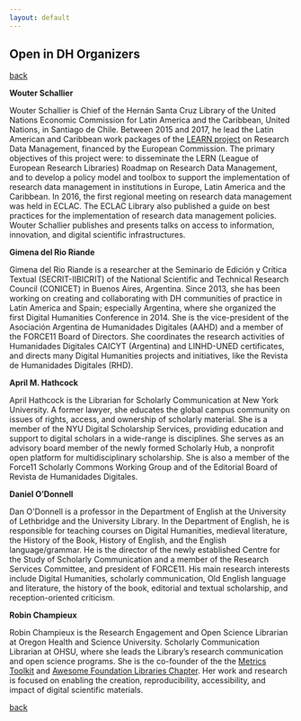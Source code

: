 ```yaml
---
layout: default
---
```


## Open in DH Organizers 

[back](./)

**Wouter Schallier**

Wouter Schallier is Chief of the Hernán Santa Cruz Library of the United Nations Economic Commission for Latin America and the Caribbean, United Nations, in Santiago de Chile. Between 2015 and 2017, he lead the Latin American and Caribbean work packages of the [LEARN project](www.learn-rdm.eu) on Research Data Management, financed by the European Commission. The primary objectives of this project were: to disseminate the LERN (League of European Research Libraries) Roadmap on Research Data Management, and to develop a policy model and toolbox to support the implementation of research data management in institutions in Europe, Latin America and the Caribbean. In 2016, the first regional meeting on research data management was held in ECLAC. The ECLAC Library also published a guide on best practices for the implementation of research data management policies.  Wouter Schallier publishes and presents talks on access to information, innovation, and digital scientific infrastructures.

**Gimena del Rio Riande**

Gimena del Rio Riande is a researcher at the Seminario de Edición y Crítica Textual (SECRIT-IIBICRIT) of the National Scientific and Technical Research Council (CONICET) in Buenos Aires, Argentina. Since 2013, she has been working on creating and collaborating with DH communities of practice in Latin America and Spain; especially Argentina, where she organized the first Digital Humanities Conference in 2014. She is the vice-president of the Asociación Argentina de Humanidades Digitales (AAHD) and a member of the FORCE11 Board of Directors. She coordinates the research activities of Humanidades Digitales CAICYT (Argentina) and LINHD-UNED certificates, and directs many Digital Humanities projects and initiatives, like the Revista de Humanidades Digitales (RHD).

**April M. Hathcock**

April Hathcock is the Librarian for Scholarly Communication at New York University. A former lawyer, she educates the global campus community on issues of rights, access, and ownership of scholarly material. She is a member of the NYU Digital Scholarship Services, providing education and support to digital scholars in a wide-range is disciplines. She serves as an advisory board member of the newly formed Scholarly Hub, a nonprofit open platform for multidisciplinary scholarship. She is also a member of the Force11 Scholarly Commons Working Group and of the Editorial Board of Revista de Humanidades Digitales.

**Daniel O’Donnell** 

Dan O'Donnell is a professor in the Department of English at the University of Lethbridge and the University Library. In the Department of English, he is responsible for teaching courses on Digital Humanities, medieval literature, the History of the Book, History of English, and the English language/grammar. He is the  director of the newly established Centre for the Study of Scholarly Communication and a member of the Research Services Committee, and  president of FORCE11. His main research interests include Digital Humanities, scholarly communication, Old English language and literature, the history of the book, editorial and textual scholarship, and reception-oriented criticism.  

**Robin Champieux**

Robin Champieux is the Research Engagement and Open Science Librarian at Oregon Health and Science University.  Scholarly Communication Librarian at OHSU, where she leads the Library’s research communication and open science programs.  She is the co-founder of the the [Metrics Toolkit](http://www.metrics-toolkit.org/) and [Awesome Foundation Libraries Chapter](https://www.awesomefoundation.org/en/chapters/libraries). Her work and research is focused on enabling the creation, reproducibility, accessibility, and impact of digital scientific materials.

[back](./)

